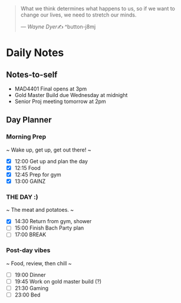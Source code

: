 > What we think determines what happens to us, so if we want to change our lives, we need to stretch our minds.
>
> &mdash; <cite>Wayne Dyer</cite>✍️
^button-j8mj
# Daily Notes
## Notes-to-self
- MAD4401 Final opens at 3pm
- Gold Master Build due Wednesday at midnight
- Senior Proj meeting tomorrow at 2pm

## Day Planner
### Morning Prep
~
Wake up, get up, get out there!
~
- [x] 12:00 Get up and plan the day
- [x] 12:15 Food
- [x] 12:45 Prep for gym
- [x] 13:00 GAINZ

### THE DAY :)
~
The meat and potatoes.
~
- [x] 14:30 Return from gym, shower
- [ ] 15:00 Finish Bach Party plan
- [ ] 17:00 BREAK

### Post-day vibes
~
Food, review, then chill
~
- [ ] 19:00 Dinner
- [ ] 19:45 Work on gold master build (?)
- [ ] 21:30 Gaming
- [ ] 23:00 Bed